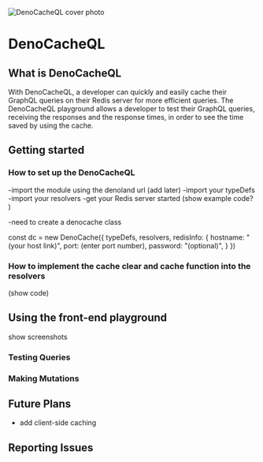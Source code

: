 <!-- 
Resource for markdown formatting
https://docs.github.com/en/get-started/writing-on-github/getting-started-with-writing-and-formatting-on-github/basic-writing-and-formatting-syntax 
-->

<!-- Import Logo here -->
![DenoCacheQL cover photo](./assets/logos/DQL%20cover%20photo%20readme(600%20%C3%97%20275%20px)%20for%20readme.png)
# DenoCacheQL
<!-- Beta version?  -->


## What is DenoCacheQL
<!-- We can pull info from our medium article to use here -->
With DenoCacheQL, a developer can quickly and easily cache their GraphQL queries on their Redis server for more efficient queries.  The DenoCacheQL playground allows a developer to test their GraphQL queries, receiving the responses and the response times, in order to see the time saved by using the cache.

## Getting started

### How to set up the DenoCacheQL
<!-- backend -->
-import the module using the denoland url (add later)
-import your typeDefs
-import your resolvers
-get your Redis server started
(show example code? )

-need to create a denocache class 

const dc = new DenoCache({
  typeDefs,
  resolvers, 
  redisInfo: {
    hostname: "(your host link)",
    port: (enter port number),
    password: "(optional)",
  }
})

### How to implement the cache clear and cache function into the resolvers
(show code)


## Using the front-end playground
show screenshots
### Testing Queries 
<!-- how to make queries and what they should expect to see on the FE -->
### Making Mutations
<!-- how to make mutations and what they should expect to see on the FE -->

## Future Plans
- add client-side caching
## Reporting Issues
<!-- github issues -->
